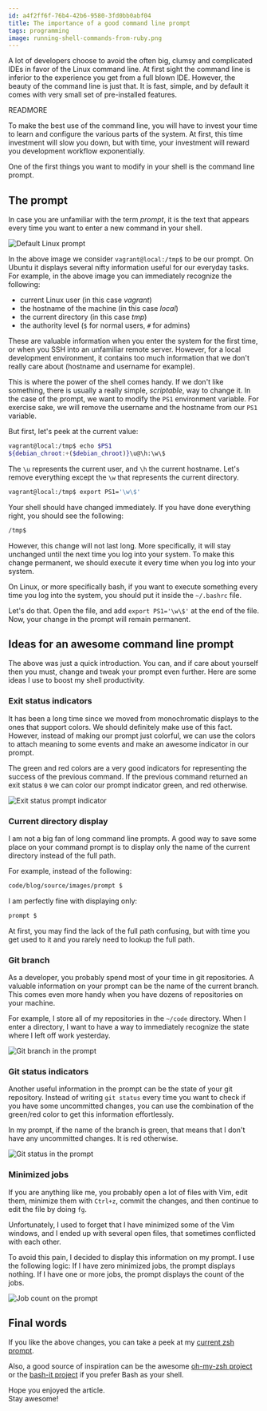 ```yaml
---
id: a4f2ff6f-76b4-42b6-9580-3fd0bb0abf04
title: The importance of a good command line prompt
tags: programming
image: running-shell-commands-from-ruby.png
---
```


A lot of developers choose to avoid the often big, clumsy and complicated
IDEs in favor of the Linux command line. At first sight the command line
is inferior to the experience you get from a full blown IDE. However, the
beauty of the command line is just that. It is fast, simple, and by default
it comes with very small set of pre-installed features.

READMORE

To make the best use of the command line, you will have to invest your time to
learn and configure the various parts of the system. At first, this time
investment will slow you down, but with time, your investment will reward you
development workflow exponentially.

One of the first things you want to modify in your shell is the command line prompt.

## The prompt

In case you are unfamiliar with the term _prompt_, it is the text that appears
every time you want to enter a new command in your shell.

![Default Linux prompt](images/prompt/default-prompt.png)

In the above image we consider `vagrant@local:/tmp$` to be our prompt. On Ubuntu
it displays several nifty information useful for our everyday tasks. For
example, in the above image you can immediately recognize the following:

- current Linux user (in this case _vagrant_)
- the hostname of the machine (in this case _local_)
- the current directory (in this case _tmp_)
- the authority level (`$` for normal users, `#` for admins)

These are valuable information when you enter the system for the first
time, or when you SSH into an unfamiliar remote server. However, for a local
development environment, it contains too much information that we don't really
care about (hostname and username for example).

This is where the power of the shell comes handy. If we don't like something,
there is usually a really simple, _scriptable_, way to change it. In the case of
the prompt, we want to modify the `PS1` environment variable. For exercise sake,
we will remove the username and the hostname from our `PS1` variable.

But first, let's peek at the current value:

``` bash
vagrant@local:/tmp$ echo $PS1
${debian_chroot:+($debian_chroot)}\u@\h:\w\$
```

The `\u` represents the current user, and `\h` the current hostname. Let's
remove everything except the `\w` that represents the current directory.

``` bash
vagrant@local:/tmp$ export PS1='\w\$'
```

Your shell should have changed immediately. If you have done everything right,
you should see the following:

``` bash
/tmp$
```

However, this change will not last long. More specifically, it will stay
unchanged until the next time you log into your system. To make this change
permanent, we should execute it every time when you log into your system.

On Linux, or more specifically bash, if you want to execute something every time
you log into the system, you should put it inside the `~/.bashrc` file.

Let's do that. Open the file, and add `export PS1='\w\$'` at the end of the
file. Now, your change in the prompt will remain permanent.

## Ideas for an awesome command line prompt

The above was just a quick introduction. You can, and if care about yourself
then you must, change and tweak your prompt even further. Here are some ideas I
use to boost my shell productivity.

### Exit status indicators

It has been a long time since we moved from monochromatic displays to the ones
that support colors. We should definitely make use of this fact. However,
instead of making our prompt just colorful, we can use the colors to attach
meaning to some events and make an awesome indicator in our prompt.

The green and red colors are a very good indicators for representing the success
of the previous command. If the previous command returned an exit status `0` we
can color our prompt indicator green, and red otherwise.

![Exit status prompt indicator](images/prompt/exit_status.png)

### Current directory display

I am not a big fan of long command line prompts. A good way to save some place
on your command prompt is to display only the name of the current directory
instead of the full path.

For example, instead of the following:

``` bash
code/blog/source/images/prompt $
```

I am perfectly fine with displaying only:

``` bash
prompt $
```

At first, you may find the lack of the full path confusing, but with time you
get used to it and you rarely need to lookup the full path.


### Git branch

As a developer, you probably spend most of your time in git repositories. A
valuable information on your prompt can be the name of the current branch. This
comes even more handy when you have dozens of repositories on your machine.

For example, I store all of my repositories in the `~/code` directory. When I
enter a directory, I want to have a way to immediately recognize the state where
I left off work yesterday.

![Git branch in the prompt](images/prompt/git-branch.png)

### Git status indicators

Another useful information in the prompt can be the state of your git
repository. Instead of writing `git status` every time you want to check if you
have some uncommitted changes, you can use the combination of the green/red
color to get this information effortlessly.

In my prompt, if the name of the branch is green, that means that I don't have
any uncommitted changes. It is red otherwise.

![Git status in the prompt](images/prompt/git-status.png)

### Minimized jobs

If you are anything like me, you probably open a lot of files with Vim, edit
them, minimize them with `Ctrl+z`, commit the changes, and then continue to edit
the file by doing `fg`.

Unfortunately, I used to forget that I have minimized some of the Vim windows,
and I ended up with several open files, that sometimes conflicted with each
other.

To avoid this pain, I decided to display this information on my prompt. I use
the following logic: If I have zero minimized jobs, the prompt displays nothing.
If I have one or more jobs, the prompt displays the count of the jobs.

![Job count on the prompt](images/prompt/job-count.png)

## Final words

If you like the above changes, you can take a peek at my [current zsh
prompt](https://github.com/shiroyasha/dotfiles/blob/master/files/prompt).

Also, a good source of inspiration can be the awesome [oh-my-zsh
project](https://github.com/robbyrussell/oh-my-zsh) or the [bash-it
project](https://github.com/Bash-it/bash-it) if you prefer Bash as your shell.

Hope you enjoyed the article.<br>
Stay awesome!
